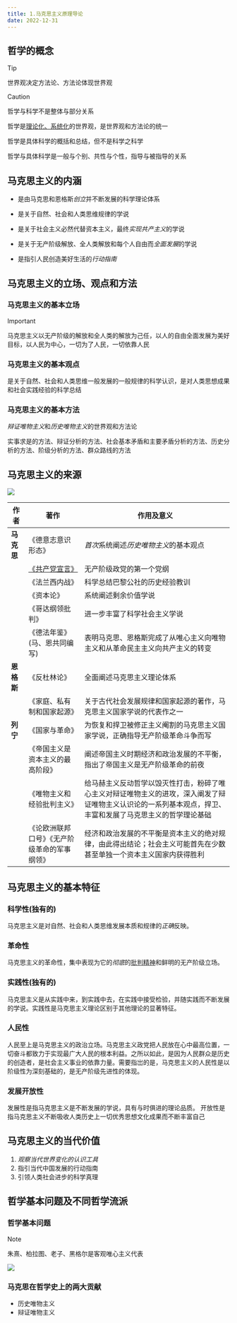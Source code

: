 ```yaml
---
title: 1.马克思主义原理导论
date: 2022-12-31
---
```

## 哲学的概念 <Badge text="了解" type="note" />

> [!tip]
>
> 世界观决定方法论、方法论体现世界观

> [!caution]
>
> 哲学与科学不是整体与部分关系

哲学是<u>理论化、系统化</u>的世界观，是世界观和方法论的统一

哲学是具体科学的概括和总结，但不是科学之科学

哲学与具体科学是一般与个别、共性与个性，指导与被指导的关系

## 马克思主义的内涵 <Badge text="了解" type="note" />

- 是由马克思和恩格斯<em>创立</em>并不断发展的科学理论体系

- 是关于自然、社会和人类思维规律的学说

- 是关于社会主义必然代替资本主义，最终*实现共产主义*的学说

- 是关于无产阶级解放、全人类解放和每个人自由而*全面发展*的学说

- 是指引人民创造美好生活的<em>行动指南</em>

## 马克思主义的立场、观点和方法 <Badge text="选择题" type="tip" />

### 马克思主义的基本立场
>[!important]
>马克思主义以无产阶级的解放和全人类的解放为己任，以人的自由全面发展为美好目标，以人民为中心，一切为了人民，一切依靠人民

### 马克思主义的基本观点

是关于自然、社会和人类思维一般发展的一般规律的科学认识，是对人类思想成果和社会实践经验的科学总结

### 马克思主义的基本方法

*辩证唯物主义*和*历史唯物主义*的世界观和方法论

实事求是的方法、辩证分析的方法、社会基本矛盾和主要矛盾分析的方法、历史分析的方法、阶级分析的方法、群众路线的方法

## 马克思主义的来源 <Badge text="选择题" type="tip" />

![](/politics/马克思主义的创立.svg)

| 作者       | 著作                                                         | 作用及意义                                                   |
| ---------- | ------------------------------------------------------------ | ------------------------------------------------------------ |
| **马克思** | 《德意志意识形态》                                           | *首次*系统阐述<em>历史唯物主义</em>的基本观点                     |
|            | [《共产党宣言》](http://news.cnr.cn/native/gd/20191117/t20191117_524861302.shtml) | 无产阶级政党的第一个党纲                                     |
|            | 《法兰西内战》                                               | 科学总结巴黎公社的历史经验教训                               |
|            | 《资本论》                                                   | 系统阐述剩余价值学说                                         |
|            | 《哥达纲领批判》                                             | 进一步丰富了科学社会主义学说                                 |
|            | 《德法年鉴》(马、恩共同编写)                                 | 表明马克思、恩格斯完成了从唯心主义向唯物主义和从革命民主主义向共产主义的转变 |
| **恩格斯** | 《反杜林论》                                                 | 全面阐述马克思主义理论体系                                   |
|            | 《家庭、私有制和国家起源》                                   | 关于古代社会发展规律和国家起源的著作，马克思主义国家学说的代表作之一 |
| **列宁**   | 《国家与革命》                                               | 为恢复和捍卫被修正主义阉割的马克思主义国家学说，正确指导无产阶级革命斗争而写 |
|            | 《帝国主义是资本主义的最高阶段》                             | 阐述帝国主义时期经济和政治发展的不平衡，指出了帝国主义是无产阶级革命的前夜 |
|            | 《唯物主义和经验批判主义》                                   | 给马赫主义反动哲学以毁灭性打击，粉碎了唯心主义对辩证唯物主义的进攻，深入阐发了辩证唯物主义认识论的一系列基本观点，捍卫、丰富和发展了马克思主义的哲学理论基础 |
|            | 《论欧洲联邦口号》《无产阶级革命的军事纲领》                 | 经济和政治发展的不平衡是资本主义的绝对规律，由此得出结论；社会主义可能首先在少数甚至单独一个资本主义国家内获得胜利 |

## 马克思主义的基本特征 <Badge text="选择题" type="tip" />

### 科学性(独有的)

马克思主义是对自然、社会和人类思维发展本质和规律的*正确*反映。

### 革命性

马克思主义的革命性，集中表现为它的*彻底*的<u>批判精神</u>和鲜明的无产阶级立场。

### 实践性(独有的)

马克思主义是从实践中来，到实践中去，在实践中接受检验，并随实践而不断发展的学说。实践性是马克思主义理论区别于其他理论的显著特征。

### 人民性

人民至上是马克思主义的政治立场。马克思主义政党把人民放在心中最高位置，一切奋斗都致力于实现最广大人民的根本利益。之所以如此，是因为人民群众是历史的创造者，是社会主义事业的依靠力量。需要指岀的是，马克思主义的人民性是以阶级性为深刻基础的，是无产阶级先进性的体现。

### 发展开放性

发展性是指马克思主义是不断发展的学说，具有与时俱进的理论品质。
开放性是指马克思主义不断吸收人类历史上一切优秀思想文化成果而不断丰富自己

## 马克思主义的当代价值 <Badge text="了解" type="tip" />

1. *观察当代世界变化的认识工具*
2. 指引当代中国发展的行动指南
3. 引领人类社会进步的科学真理

## 哲学基本问题及不同哲学流派 <Badge text="选择题" type="tip" />

### 哲学基本问题

> [!note]
>
> 朱熹、柏拉图、老子、黑格尔是客观唯心主义代表

![](/politics/哲学划分.svg)

### 马克思在哲学史上的两大贡献

- 历史唯物主义
- 辩证唯物主义

